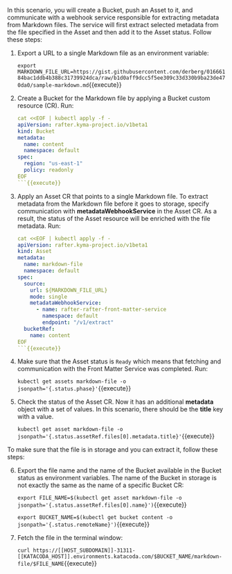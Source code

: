 In this scenario, you will create a Bucket, push an Asset to it, and communicate with a webhook service responsible for extracting metadata from Markdown files. The service will first extract selected metadata from the file specified in the Asset and then add it to the Asset status. Follow these steps:

1. Export a URL to a single Markdown file as an environment variable:

   `export MARKDOWN_FILE_URL=https://gist.githubusercontent.com/derberg/01666184bac1ddb4b388c31739924dca/raw/b1d0aff9dcc5f5ee309c33d330b9ba23de470da0/sample-markdown.md`{{execute}}

2. Create a Bucket for the Markdown file by applying a Bucket custom resource (CR). Run:

   ```yaml
   cat <<EOF | kubectl apply -f -
   apiVersion: rafter.kyma-project.io/v1beta1
   kind: Bucket
   metadata:
     name: content
     namespace: default
   spec:
     region: "us-east-1"
     policy: readonly
   EOF
   ```{{execute}}

3. Apply an Asset CR that points to a single Markdown file. To extract metadata from the Markdown file before it goes to storage, specify communication with **metadataWebhookService** in the Asset CR.  As a result, the status of the Asset resource will be enriched with the file metadata. Run:

   ```yaml
   cat <<EOF | kubectl apply -f -
   apiVersion: rafter.kyma-project.io/v1beta1
   kind: Asset
   metadata:
     name: markdown-file
     namespace: default
   spec:
     source:
       url: ${MARKDOWN_FILE_URL}
       mode: single
       metadataWebhookService:
         - name: rafter-rafter-front-matter-service
           namespace: default
           endpoint: "/v1/extract"
     bucketRef:
       name: content
   EOF
   ```{{execute}}

4. Make sure that the Asset status is `Ready` which means that fetching and communication with the Front Matter Service was completed. Run:

   `kubectl get assets markdown-file -o jsonpath='{.status.phase}'`{{execute}}

5. Check the status of the Asset CR. Now it has an additional **metadata** object with a set of values. In this scenario, there should be the **title** key with a value.

   `kubectl get asset markdown-file -o jsonpath='{.status.assetRef.files[0].metadata.title}'`{{execute}}

To make sure that the file is in storage and you can extract it, follow these steps:

6. Export the file name and the name of the Bucket available in the Bucket status as environment variables. The name of the Bucket in storage is not exactly the same as the name of a specific Bucket CR:

   `export FILE_NAME=$(kubectl get asset markdown-file -o jsonpath='{.status.assetRef.files[0].name}')`{{execute}}

   `export BUCKET_NAME=$(kubectl get bucket content -o jsonpath='{.status.remoteName}')`{{execute}}

7. Fetch the file in the terminal window:

   `curl https://[[HOST_SUBDOMAIN]]-31311-[[KATACODA_HOST]].environments.katacoda.com/$BUCKET_NAME/markdown-file/$FILE_NAME`{{execute}}
